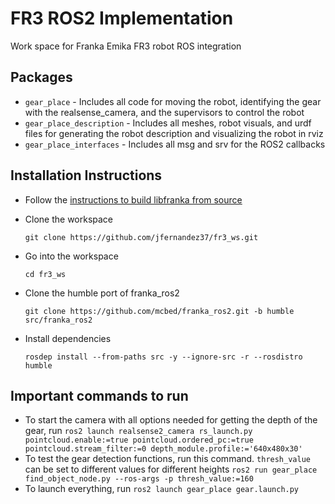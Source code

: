 # FR3 ROS2 Implementation
Work space for Franka Emika FR3 robot ROS integration

## Packages
* `gear_place` - Includes all code for moving the robot, identifying the gear with the realsense_camera, and the supervisors to control the robot
* `gear_place_description` - Includes all meshes, robot visuals, and urdf files for generating the robot description and visualizing the robot in rviz
* `gear_place_interfaces` - Includes all msg and srv for the ROS2 callbacks

## Installation Instructions
* Follow the [instructions to build libfranka from source](https://support.franka.de/docs/installation_linux.html#building-from-source) 

* Clone the workspace

    `git clone https://github.com/jfernandez37/fr3_ws.git`

* Go into the workspace

    `cd fr3_ws`

* Clone the humble port of franka_ros2

    `git clone https://github.com/mcbed/franka_ros2.git -b humble src/franka_ros2`

* Install dependencies

    `rosdep install --from-paths src -y --ignore-src -r --rosdistro humble`

## Important commands to run

* To start the camera with all options needed for getting the depth of the gear, run
    `ros2 launch realsense2_camera rs_launch.py pointcloud.enable:=true pointcloud.ordered_pc:=true pointcloud.stream_filter:=0 depth_module.profile:='640x480x30'`
* To test the gear detection functions, run this command. `thresh_value` can be set to different values for different heights
    `ros2 run gear_place find_object_node.py --ros-args -p thresh_value:=160`
* To launch everything, run
    `ros2 launch gear_place gear.launch.py`
